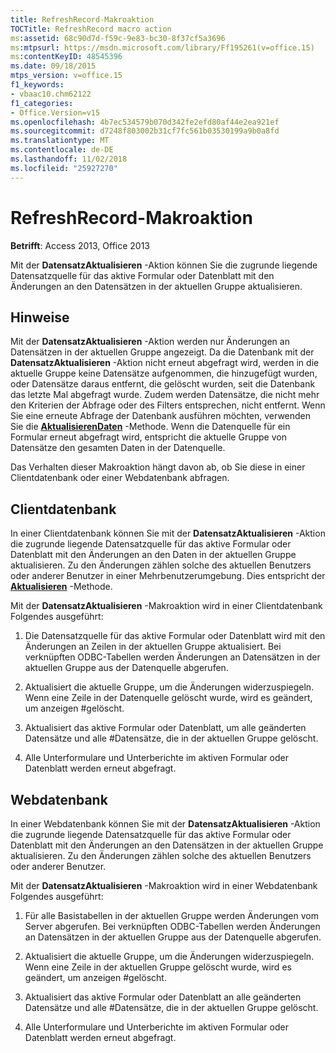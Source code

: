 ```yaml
---
title: RefreshRecord-Makroaktion
TOCTitle: RefreshRecord macro action
ms:assetid: 68c90d7d-f59c-9e83-bc30-8f37cf5a3696
ms:mtpsurl: https://msdn.microsoft.com/library/Ff195261(v=office.15)
ms:contentKeyID: 48545396
ms.date: 09/18/2015
mtps_version: v=office.15
f1_keywords:
- vbaac10.chm62122
f1_categories:
- Office.Version=v15
ms.openlocfilehash: 4b7ec534579b070d342fe2efd80af44e2ea921ef
ms.sourcegitcommit: d7248f803002b31cf7fc561b03530199a9b0a8fd
ms.translationtype: MT
ms.contentlocale: de-DE
ms.lasthandoff: 11/02/2018
ms.locfileid: "25927270"
---
```

# <a name="refreshrecord-macro-action"></a>RefreshRecord-Makroaktion


**Betrifft**: Access 2013, Office 2013

Mit der **DatensatzAktualisieren** -Aktion können Sie die zugrunde liegende Datensatzquelle für das aktive Formular oder Datenblatt mit den Änderungen an den Datensätzen in der aktuellen Gruppe aktualisieren.

## <a name="remarks"></a>Hinweise

Mit der **DatensatzAktualisieren** -Aktion werden nur Änderungen an Datensätzen in der aktuellen Gruppe angezeigt. Da die Datenbank mit der **DatensatzAktualisieren** -Aktion nicht erneut abgefragt wird, werden in die aktuelle Gruppe keine Datensätze aufgenommen, die hinzugefügt wurden, oder Datensätze daraus entfernt, die gelöscht wurden, seit die Datenbank das letzte Mal abgefragt wurde. Zudem werden Datensätze, die nicht mehr den Kriterien der Abfrage oder des Filters entsprechen, nicht entfernt. Wenn Sie eine erneute Abfrage der Datenbank ausführen möchten, verwenden Sie die **[AktualisierenDaten](requery-macro-action.md)** -Methode. Wenn die Datenquelle für ein Formular erneut abgefragt wird, entspricht die aktuelle Gruppe von Datensätze den gesamten Daten in der Datenquelle.

Das Verhalten dieser Makroaktion hängt davon ab, ob Sie diese in einer Clientdatenbank oder einer Webdatenbank abfragen.

## <a name="client-database"></a>Clientdatenbank

In einer Clientdatenbank können Sie mit der **DatensatzAktualisieren** -Aktion die zugrunde liegende Datensatzquelle für das aktive Formular oder Datenblatt mit den Änderungen an den Daten in der aktuellen Gruppe aktualisieren. Zu den Änderungen zählen solche des aktuellen Benutzers oder anderer Benutzer in einer Mehrbenutzerumgebung. Dies entspricht der **[Aktualisieren](https://msdn.microsoft.com/library/ff836021\(v=office.15\))** -Methode.

Mit der **DatensatzAktualisieren** -Makroaktion wird in einer Clientdatenbank Folgendes ausgeführt:

1.  Die Datensatzquelle für das aktive Formular oder Datenblatt wird mit den Änderungen an Zeilen in der aktuellen Gruppe aktualisiert. Bei verknüpften ODBC-Tabellen werden Änderungen an Datensätzen in der aktuellen Gruppe aus der Datenquelle abgerufen.

2.  Aktualisiert die aktuelle Gruppe, um die Änderungen widerzuspiegeln. Wenn eine Zeile in der Datenquelle gelöscht wurde, wird es geändert, um anzeigen \#gelöscht.

3.  Aktualisiert das aktive Formular oder Datenblatt, um alle geänderten Datensätze und alle \#Datensätze, die in der aktuellen Gruppe gelöscht.

4.  Alle Unterformulare und Unterberichte im aktiven Formular oder Datenblatt werden erneut abgefragt.

## <a name="web-database"></a>Webdatenbank

In einer Webdatenbank können Sie mit der **DatensatzAktualisieren** -Aktion die zugrunde liegende Datensatzquelle für das aktive Formular oder Datenblatt mit den Änderungen an den Datensätzen in der aktuellen Gruppe aktualisieren. Zu den Änderungen zählen solche des aktuellen Benutzers oder anderer Benutzer.

Mit der **DatensatzAktualisieren** -Makroaktion wird in einer Webdatenbank Folgendes ausgeführt:

1.  Für alle Basistabellen in der aktuellen Gruppe werden Änderungen vom Server abgerufen. Bei verknüpften ODBC-Tabellen werden Änderungen an Datensätzen in der aktuellen Gruppe aus der Datenquelle abgerufen.

2.  Aktualisiert die aktuelle Gruppe, um die Änderungen widerzuspiegeln. Wenn eine Zeile in der aktuellen Gruppe gelöscht wurde, wird es geändert, um anzeigen \#gelöscht.

3.  Aktualisiert das aktive Formular oder Datenblatt an alle geänderten Datensätze und alle \#Datensätze, die in der aktuellen Gruppe gelöscht.

4.  Alle Unterformulare und Unterberichte im aktiven Formular oder Datenblatt werden erneut abgefragt.

